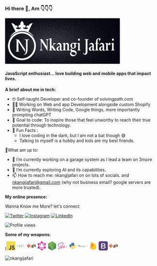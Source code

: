 
### Hi there 👋, Am 👇👇👇
![3 years experience as a freelancer](https://github.com/NKANGIJAFARI/nkangijafari/blob/master/github%20jafari%20logo.jpg)
#### JavaScript enthusiast... love building web and mobile apps that impact lives.

**A brief about me in tech:** 
- 🤓 Self-taught Developer and co-founder of solvingpath.com
- 👩‍💻 Working on Web and app Development alongside custom Shopify
- 📝 Writing Words, Writing Code, Google things, more importantly prompting chatGPT
- 🎯 Goal to code: To inspire those that feel unworthy to 
            reach their true potential through technology.
- 💌 Fun Facts : 
    - I love coding in the dark, but I am not a bat though 😅
    - Talking to myself is a hobby and kids are my best friends.
    
📝What am up to:
- 🔭 I’m currently working on a garage system as I lead a team on 3more projects.
- 🌱 I’m currently exploring AI and its capabilities.
- 📫 How to reach me:  nkangijafari on on lots of socials. and nkangijafari@gmail.com (why not business email? google servers are more trusted).


**My online presence:** 
<!-- Online presence -->
 <p align="left">Wanna Know me More? let's connect</p>

<p align="left">
 
<a href="https://twitter.com/nkangijafari">
<img src="https://img.shields.io/badge/-Twitter-%231DA1F2" alt="Twitter" /></a> 

<a href="https://www.instagram.com/nkangijafari">
<img src="https://img.shields.io/badge/-Instagram-%23eb13a5" alt="Instagram" /></a>  

<a href="https://www.linkedin.com/in/nkangijafari/">
<img src="https://img.shields.io/badge/-LinkedIn-%233781da" alt="LinkedIn"/></a>
    
 
 ![Profile views](https://gpvc.arturio.dev/NKANGIJAFARI)  

</p>

**Some of my weapons:**  
<p>
!<img height="30" src="https://raw.githubusercontent.com/github/explore/80688e429a7d4ef2fca1e82350fe8e3517d3494d/topics/javascript/javascript.png">
<img height="30"  src="https://raw.githubusercontent.com/github/explore/80688e429a7d4ef2fca1e82350fe8e3517d3494d/topics/nextjs/nextjs.png">
<img height="30" src="https://raw.githubusercontent.com/github/explore/80688e429a7d4ef2fca1e82350fe8e3517d3494d/topics/git/git.png">
<img height="30" src="https://raw.githubusercontent.com/github/explore/5c058a388828bb5fde0bcafd4bc867b5bb3f26f3/topics/graphql/graphql.png">
<img height="30" src="https://raw.githubusercontent.com/github/explore/80688e429a7d4ef2fca1e82350fe8e3517d3494d/topics/nodejs/nodejs.png">
<img height="30" src="https://raw.githubusercontent.com/github/explore/80688e429a7d4ef2fca1e82350fe8e3517d3494d/topics/sass/sass.png">
<img height="30" src="https://raw.githubusercontent.com/github/explore/80688e429a7d4ef2fca1e82350fe8e3517d3494d/topics/python/python.png">
<img height="30" src="https://raw.githubusercontent.com/github/explore/80688e429a7d4ef2fca1e82350fe8e3517d3494d/topics/mongodb/mongodb.png">
<img height="30" src="https://raw.githubusercontent.com/github/explore/80688e429a7d4ef2fca1e82350fe8e3517d3494d/topics/firebase/firebase.png">
<img height="30"  src="https://raw.githubusercontent.com/github/explore/80688e429a7d4ef2fca1e82350fe8e3517d3494d/topics/bootstrap/bootstrap.png">
<img height="30" src="https://raw.githubusercontent.com/github/explore/80688e429a7d4ef2fca1e82350fe8e3517d3494d/topics/git/git.png">
</p>

<img src="https://github-readme-stats.vercel.app/api?username=NKANGIJAFARI&show_icons=true&theme=gotham&count_private=true" alt="nkangijafari"  width="48%" align="left"/>
 
 
<!-- ![GitHub Activity Graph](https://activity-graph.herokuapp.com/graph?username=NKANGIJAFARI)   -->
 

